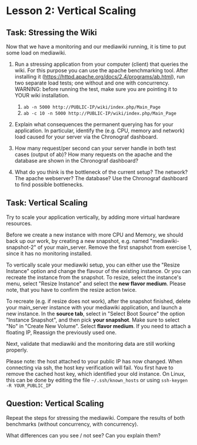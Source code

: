 # Lesson 2: Vertical Scaling

## Task: Stressing the Wiki

Now that we have a monitoring and our mediawiki running, it is time to put some load on mediawiki.

1. Run a stressing application from your computer (client) that queries the wiki. For this purpose you can use the apache benchmarking tool. After installing it (https://httpd.apache.org/docs/2.4/programs/ab.html), run two separate load tests; one without and one with concurrency. WARNING: before running the test, make sure you are pointing it to YOUR wiki installation.

    1. `ab -n 5000 http://PUBLIC-IP/wiki/index.php/Main_Page`
    2. `ab -c 10 -n 5000 http://PUBLIC-IP/wiki/index.php/Main_Page`

2. Explain what consequences the permanent querying has for your application. In particular, identify the (e.g. CPU, memory and network) load caused for your server via the Chronograf dashboard.

3. How many request/per second can your server handle in both test cases (output of ab)? How many requests on the apache and the database are shown in the Chronograf dashboard?

4. What do you think is the bottleneck of the current setup? The network? The apache webserver? The database? Use the Chronograf dashboard to find possible bottlenecks.

## Task: Vertical Scaling

Try to scale your application vertically, by adding more virtual hardware resources.

Before we create a new instance with more CPU and Memory, we should back up our work, by creating a new snapshot, e.g. named "mediawiki-snapshot-2" of your main_server.
Remove the first snapshot from exercise 1, since it has no monitoring installed.

To vertically scale your mediawiki setup, you can either use the "Resize Instance" option and change the flavour of the existing instance. Or you can recreate the instance from the snapshot. To resize, select the instance's menu, select "Resize Instance" and select the **new flavor medium**. Please note, that you have to confirm the resize action twice.

To recreate (e.g. if resize does not work), after the snapshot finished, delete your main_server instance with your mediawiki application, and launch a new instance. In the **source tab**, select in "Select Boot Source" the option "Instance Snapshot", and then pick **your snapshot**. Make sure to select "No" in "Create New Volume". Select **flavor medium**. If you need to attach a floating IP, Reassign the previously used one.

Next, validate that mediawiki and the monitoring data are still working properly.

Please note: the host attached to your public IP has now changed. When connecting via ssh, the host key verification will fail. You first have to remove the cached host key, which identified your old instance. On Linux, this can be done by editing the file `~/.ssh/known_hosts` or using `ssh-keygen -R YOUR_PUBLIC_IP`

## Question: Vertical Scaling

Repeat the steps for stressing the mediawiki. Compare the results of both benchmarks (without concurrency, with concurrency).

What differences can you see / not see? Can you explain them?
